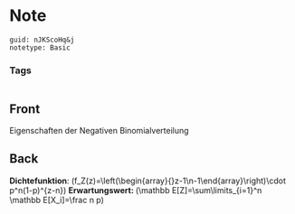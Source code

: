 # Note
```
guid: nJKScoHq&j
notetype: Basic
```

### Tags
```
```

## Front
Eigenschaften der Negativen Binomialverteilung

## Back
<b>Dichtefunktion</b>:
\(f_Z(z)=\left(\begin{array}{}z-1\\n-1\end{array}\right)\cdot p^n(1-p)^{z-n}\)
<b>Erwartungswert:
</b>\(\mathbb E[Z]=\sum\limits_{i=1}^n \mathbb E[X_i]=\frac n p\)
